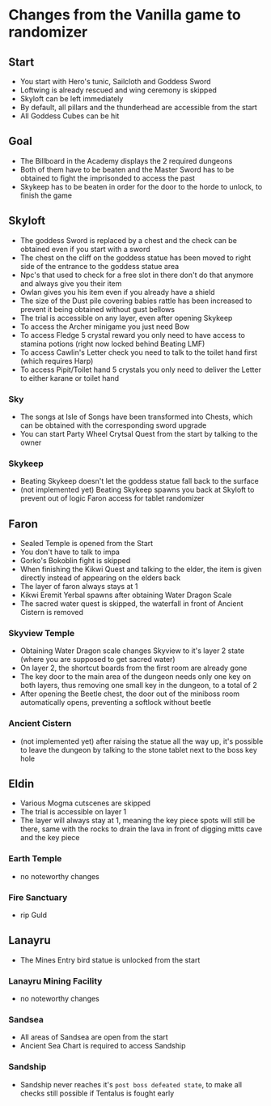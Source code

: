 # Changes from the Vanilla game to randomizer
## Start
- You start with Hero's tunic, Sailcloth and Goddess Sword
- Loftwing is already rescued and wing ceremony is skipped
- Skyloft can be left immediately
- By default, all pillars and the thunderhead are accessible from the start
- All Goddess Cubes can be hit
## Goal
- The Billboard in the Academy displays the 2 required dungeons
- Both of them have to be beaten and the Master Sword has to be obtained to fight the imprisonded to access the past
- Skykeep has to be beaten in order for the door to the horde to unlock, to finish the game
## Skyloft
- The goddess Sword is replaced by a chest and the check can be obtained even if you start with a sword
- The chest on the cliff on the goddess statue has been moved to right side of the entrance to the goddess statue area
- Npc's that used to check for a free slot in there don't do that anymore and always give you their item
- Owlan gives you his item even if you already have a shield
- The size of the Dust pile covering babies rattle has been increased to prevent it being obtained without gust bellows
- The trial is accessible on any layer, even after opening Skykeep
- To access the Archer minigame you just need Bow
- To access Fledge 5 crystal reward you only need to have access to stamina potions (right now locked behind Beating LMF)
- To access Cawlin's Letter check you need to talk to the toilet hand first (which requires Harp)
- To access Pipit/Toilet hand 5 crystals you only need to deliver the Letter to either karane or toilet hand
### Sky
- The songs at Isle of Songs have been transformed into Chests, which can be obtained with the corresponding sword upgrade
- You can start Party Wheel Crytsal Quest from the start by talking to the owner
### Skykeep
- Beating Skykeep doesn't let the goddess statue fall back to the surface
- (not implemented yet) Beating Skykeep spawns you back at Skyloft to prevent out of logic Faron access for tablet randomizer
## Faron
- Sealed Temple is opened from the Start
- You don't have to talk to impa
- Gorko's Bokoblin fight is skipped
- When finishing the Kikwi Quest and talking to the elder, the item is given directly instead of appearing on the elders back
- The layer of faron always stays at 1
- Kikwi Eremit Yerbal spawns after obtaining Water Dragon Scale
- The sacred water quest is skipped, the waterfall in front of Ancient Cistern is removed
### Skyview Temple
- Obtaining Water Dragon scale changes Skyview to it's layer 2 state (where you are supposed to get sacred water)
- On layer 2, the shortcut boards from the first room are already gone
- The key door to the main area of the dungeon needs only one key on both layers, thus removing one small key in the dungeon, to a total of 2
- After opening the Beetle chest, the door out of the miniboss room automatically opens, preventing a softlock without beetle
### Ancient Cistern
- (not implemented yet) after raising the statue all the way up, it's possible to leave the dungeon by talking to the stone tablet next to the boss key hole
## Eldin
- Various Mogma cutscenes are skipped
- The trial is accessible on layer 1
- The layer will always stay at 1, meaning the key piece spots will still be there, same with the rocks to drain the lava in front of digging mitts cave and the key piece
### Earth Temple
- no noteworthy changes
### Fire Sanctuary
- rip Guld
## Lanayru
- The Mines Entry bird statue is unlocked from the start
### Lanayru Mining Facility
- no noteworthy changes
### Sandsea
- All areas of Sandsea are open from the start
- Ancient Sea Chart is required to access Sandship
### Sandship
- Sandship never reaches it's `post boss defeated state`, to make all checks still possible if Tentalus is fought early
